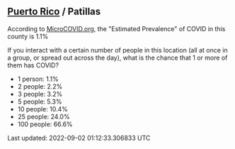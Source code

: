 
## [Puerto Rico](/united-states/puerto-rico) / Patillas

According to [MicroCOVID.org](http://microcovid.org),
the "Estimated Prevalence" of COVID in this county is 1.1%

If you interact with a certain number of people in this location
(all at once in a group, or spread out across the day), what is the chance that
1 or more of them has COVID?

- 1 person: 1.1%
- 2 people: 2.2%
- 3 people: 3.2%
- 5 people: 5.3%
- 10 people: 10.4%
- 25 people: 24.0%
- 100 people: 66.6%

Last updated: 2022-09-02 01:12:33.306833 UTC
